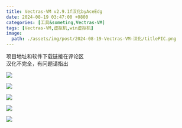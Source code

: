 ```yaml
---
title: Vectras-VM v2.9.1f汉化byAceEdg
date: 2024-08-19 03:47:00 +0800
categories: [工具&someting,Vectras-VM]
tags: [Vectras-VM,虚拟机,win虚拟机]
image:
  path: ./assets/img/post/2024-08-19-Vectras-VM-汉化/titlePIC.png
---
```


项目地址和软件下载链接在评论区  
汉化不完全，有问题请指出

![](http://tiebapic.baidu.com/forum/w%3D580/sign=03e4d3fd12e736d158138c00ab514ffc/81021526cffc1e17316811100c90f603728de96d.jpg?tbpicau=2025-04-07-05_dee6abb4b19534bb5bce6344745c588d)

  

![](http://tiebapic.baidu.com/forum/w%3D580/sign=9bd5101f3dec54e741ec1a1689399bfd/75eed4a98226cffca4fd2293ff014a90f703ea6d.jpg?tbpicau=2025-04-07-05_512d4c7baf115a208f674bf5e3e9c483)

  

![](http://tiebapic.baidu.com/forum/w%3D580/sign=c706fcf670d12f2ece05ae687fc3d5ff/408d58fc1e178a8205ebe281b003738da877e86d.jpg?tbpicau=2025-04-07-05_07c3734301682e8b2db32310b77732e5)

  

![](http://tiebapic.baidu.com/forum/w%3D580/sign=79d2334109c2d562f208d0e5d71090f3/7baadd90f603738d699d9103f51bb051f919ec6d.jpg?tbpicau=2025-04-07-05_c2ad8f77d30f8d6e844894b2728223ad)

  

![](http://tiebapic.baidu.com/forum/w%3D580/sign=5abae7d39362853592e0d229a0ee76f2/883b6103738da977f8f81b0af651f8198718e36d.jpg?tbpicau=2025-04-07-05_383643010308f0f3fa533de64d12a626)
